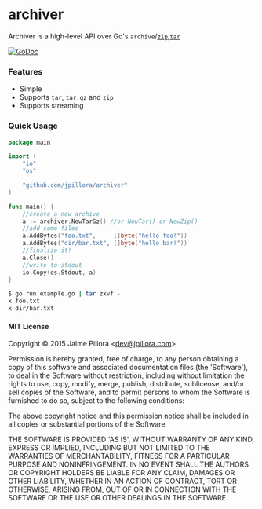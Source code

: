 # archiver

Archiver is a high-level API over Go's `archive`/[`zip`](http://golang.org/pkg/archive/zip),[`tar`](https://golang.org/pkg/archive/tar)

[![GoDoc](https://godoc.org/github.com/jpillora/archiver?status.svg)](https://godoc.org/github.com/jpillora/archiver)

### Features

* Simple
* Supports `tar`, `tar.gz` and `zip`
* Supports streaming

### Quick Usage

``` go
package main

import (
	"io"
	"os"

	"github.com/jpillora/archiver"
)

func main() {
	//create a new archive
	a := archiver.NewTarGz() //or NewTar() or NewZip()
	//add some files
	a.AddBytes("foo.txt",     []byte("hello foo!"))
	a.AddBytes("dir/bar.txt", []byte("hello bar!"))
	//finalize it!
	a.Close()
	//write to stdout
	io.Copy(os.Stdout, a)
}
```

``` sh
$ go run example.go | tar zxvf -
x foo.txt
x dir/bar.txt
```

#### MIT License

Copyright © 2015 Jaime Pillora &lt;dev@jpillora.com&gt;

Permission is hereby granted, free of charge, to any person obtaining
a copy of this software and associated documentation files (the
'Software'), to deal in the Software without restriction, including
without limitation the rights to use, copy, modify, merge, publish,
distribute, sublicense, and/or sell copies of the Software, and to
permit persons to whom the Software is furnished to do so, subject to
the following conditions:

The above copyright notice and this permission notice shall be
included in all copies or substantial portions of the Software.

THE SOFTWARE IS PROVIDED 'AS IS', WITHOUT WARRANTY OF ANY KIND,
EXPRESS OR IMPLIED, INCLUDING BUT NOT LIMITED TO THE WARRANTIES OF
MERCHANTABILITY, FITNESS FOR A PARTICULAR PURPOSE AND NONINFRINGEMENT.
IN NO EVENT SHALL THE AUTHORS OR COPYRIGHT HOLDERS BE LIABLE FOR ANY
CLAIM, DAMAGES OR OTHER LIABILITY, WHETHER IN AN ACTION OF CONTRACT,
TORT OR OTHERWISE, ARISING FROM, OUT OF OR IN CONNECTION WITH THE
SOFTWARE OR THE USE OR OTHER DEALINGS IN THE SOFTWARE.